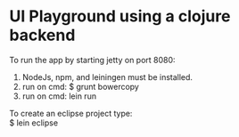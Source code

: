 UI Playground using a clojure backend
======================================

To run the app by starting jetty on port 8080:  
1. NodeJs, npm, and leiningen must be installed.
2. run on cmd: $ grunt bowercopy
3. run on cmd: lein run


To create an eclipse project type:  
$ lein eclipse




